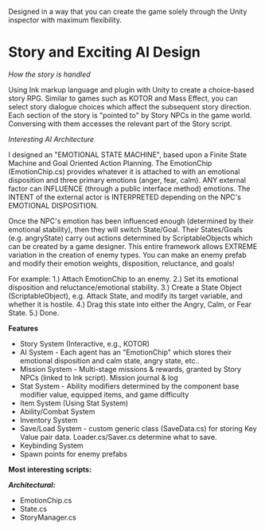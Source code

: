 Designed in a way that you can create the game solely through the Unity inspector with maximum flexibility.

# Story and Exciting AI Design
*How the story is handled*

Using Ink markup language and plugin with Unity to create a choice-based story RPG. Similar to games such as KOTOR and Mass Effect, you can select story dialogue choices which affect the subsequent story direction. Each section of the story is "pointed to" by Story NPCs in the game world. Conversing with them accesses the relevant part of the Story script.

*Interesting AI Architecture*

I designed an "EMOTIONAL STATE MACHINE", based upon a Finite State Machine and Goal Oriented Action Planning. The EmotionChip (EmotionChip.cs) provides whatever it is attached to with an emotional disposition and three primary emotions (anger, fear, calm). ANY external factor can INFLUENCE (through a public interface method) emotions. The INTENT of the external actor is INTERPRETED depending on the NPC's EMOTIONAL DISPOSITION. 

Once the NPC's emotion has been influenced enough (determined by their emotional stability), then they will switch State/Goal. Their States/Goals (e.g. angryState) carry out actions determined by ScriptableObjects which can be created by a game designer. This entire framework allows EXTREME variation in the creation of enemy types. You can make an enemy prefab and modify their emotion weights, disposition, reluctance, and goals! 

For example: 1.) Attach EmotionChip to an enemy. 2.) Set its emotional disposition and reluctance/emotional stability. 3.) Create a State Object (ScriptableObject), e.g. Attack State, and modify its target variable, and whether it is hostile. 4.) Drag this state into either the Angry, Calm, or Fear State. 5.) Done.

**Features**
- Story System (Interactive, e.g., KOTOR)
- AI System - Each agent has an "EmotionChip" which stores their emotional disposition and calm state, angry state, etc..
- Mission System - Multi-stage missions & rewards, granted by Story NPCs (linked to Ink script). Mission journal & log
- Stat System - Ability modifiers determined by the component base modifier value, equipped items, and game difficulty
- Item System (Using Stat System)
- Ability/Combat System
- Inventory System
- Save/Load System - custom generic class (SaveData.cs) for storing Key Value pair data. Loader.cs/Saver.cs determine what to save.
- Keybinding System
- Spawn points for enemy prefabs

**Most interesting scripts:**

***Architectural:***

- EmotionChip.cs
- State.cs
- StoryManager.cs
